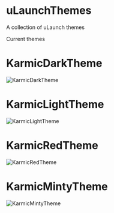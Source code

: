 # uLaunchThemes
A collection of uLaunch themes

Current themes

# KarmicDarkTheme

![KarmicDarkTheme](https://i.imgur.com/ynN9KZI.jpg)

# KarmicLightTheme

![KarmicLightTheme](https://i.imgur.com/wKmIIOr.jpg)

# KarmicRedTheme

![KarmicRedTheme](https://i.imgur.com/ig4JugL.jpg)

# KarmicMintyTheme

![KarmicMintyTheme](https://i.imgur.com/nvI9NeU.jpg)

